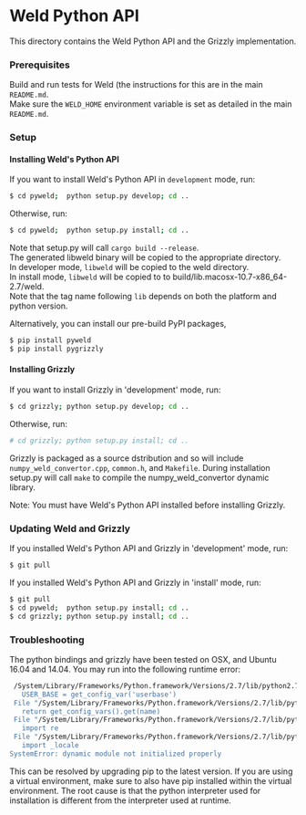 # Weld Python API

This directory contains the Weld Python API and the Grizzly implementation.

### Prerequisites

Build and run tests for Weld (the instructions for this are in the main `README.md`. <br />
Make sure the `WELD_HOME` environment variable is set as detailed in the main
`README.md`.

### Setup

#### Installing Weld's Python API

If you want to install Weld's Python API in `development` mode, run:
```bash
$ cd pyweld;  python setup.py develop; cd ..
```

Otherwise, run:
```bash
$ cd pyweld;  python setup.py install; cd ..
```

Note that setup.py will call `cargo build --release`. <br />
The generated libweld binary will be copied to the appropriate directory. <br />
In developer mode, `libweld` will be copied to the weld directory. <br /> 
In install mode, `libweld` will be copied to to build/lib.macosx-10.7-x86_64-2.7/weld. <br />
Note that the tag name following `lib` depends on both the platform and python version. <br />

Alternatively, you can install our pre-build PyPI packages,

```bash
$ pip install pyweld
$ pip install pygrizzly
```

#### Installing Grizzly

If you want to install Grizzly in 'development' mode, run:
```bash
$ cd grizzly; python setup.py develop; cd ..
```

Otherwise, run:
```bash
# cd grizzly; python setup.py install; cd ..
```

Grizzly is packaged as a source dstribution and so will include `numpy_weld_convertor.cpp`, `common.h`, and `Makefile`.
During installation setup.py will call `make` to compile the numpy_weld_convertor dynamic library.

Note: You must have Weld's Python API installed before installing Grizzly.

### Updating Weld and Grizzly

If you installed Weld's Python API and Grizzly in 'development' mode, run:
```bash
$ git pull
```

If you installed Weld's Python API and Grizzly in 'install' mode, run:
```bash
$ git pull
$ cd pyweld;  python setup.py install; cd ..
$ cd grizzly; python setup.py install; cd ..
```

### Troubleshooting

The python bindings and grizzly have been tested on OSX, and Ubuntu 16.04 and 14.04.
You may run into the following runtime error:

```bash
 /System/Library/Frameworks/Python.framework/Versions/2.7/lib/python2.7/site.py", line 231, in getuserbase
   USER_BASE = get_config_var('userbase')
 File "/System/Library/Frameworks/Python.framework/Versions/2.7/lib/python2.7/sysconfig.py", line 520, in get_config_var
   return get_config_vars().get(name)
 File "/System/Library/Frameworks/Python.framework/Versions/2.7/lib/python2.7/sysconfig.py", line 453, in get_config_vars
   import re
 File "/System/Library/Frameworks/Python.framework/Versions/2.7/lib/python2.7/re.py", line 108, in <module>
   import _locale
SystemError: dynamic module not initialized properly
```

This can be resolved by upgrading pip to the latest version.
If you are using a virtual environment, make sure to also have pip installed within the virtual environment.
The root cause is that the python interpreter used for installation is different from the interpreter used at runtime.
